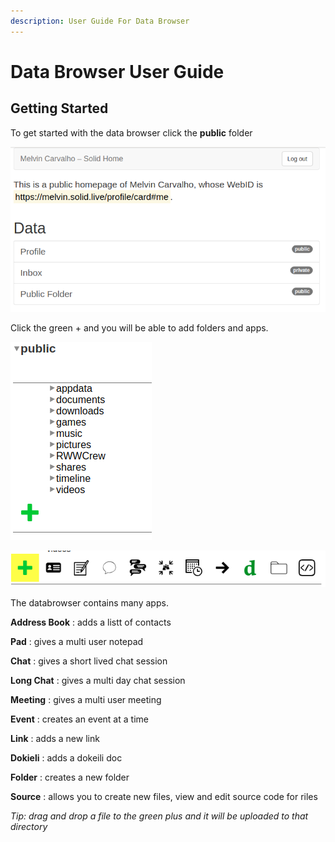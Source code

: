 ```yaml
---
description: User Guide For Data Browser
---
```


# Data Browser User Guide

## Getting Started

To get started with the data browser click the **public** folder

![](.gitbook/assets/databrowser_home.png)

Click the green + and you will be able to add folders and apps.

![](.gitbook/assets/databrowser_public.png)

![](.gitbook/assets/databrowser_apps.png)

The databrowser contains many apps.

**Address Book** : adds a listt of contacts

**Pad** : gives a multi user notepad

**Chat** : gives a short lived chat session

**Long Chat** : gives a multi day chat session

**Meeting** : gives a multi user meeting 

**Event** : creates an event at a time

**Link** : adds a new link

**Dokieli** : adds a dokeili doc

**Folder** : creates a new folder

**Source** : allows you to create new files, view and edit source code for riles

_Tip: drag and drop a file to the green plus and it will be uploaded to that directory_




